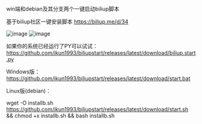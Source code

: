 win端和debian及其分支两个一键启动biliup脚本

基于biliup社区一键安装脚本 https://biliup.me/d/34

![image](https://github.com/ikun1993/biliupstart/assets/96544807/1097ed4a-3920-431d-afb0-fe827b24757c)
![image](https://github.com/ikun1993/biliupstart/assets/96544807/7939d577-e910-4d0f-a40c-002f1adeba6b)

如果你的系统已经运行了PY可以试试：
https://github.com/ikun1993/biliupstart/releases/latest/download/biliup.start.py

Windows版：
https://github.com/ikun1993/biliupstart/releases/latest/download/start.bat

Linux版(debian)：

wget -O installb.sh https://github.com/ikun1993/biliupstart/releases/latest/download/start.sh && chmod +x installb.sh && bash installb.sh
